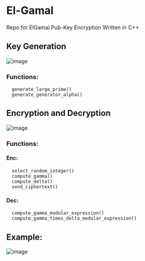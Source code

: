 # El-Gamal
Repo for ElGamal Pub-Key Encryption Written in C++


## Key Generation
![image](https://github.com/user-attachments/assets/5b0b3f40-b632-4174-b857-1cd8634f7d1a)

### Functions:
      generate_large_prime()
      generate_generator_alpha()
      
      

## Encryption and Decryption
![image](https://github.com/user-attachments/assets/ead2b56e-7e4b-4847-a5f4-caf883f20f08)

### Functions:
#### Enc:
      select_random_integer()
      compute_gamma()
      compute_delta()
      send_ciphertext()
#### Dec:
      compute_gamma_modular_expression()
      compute_gamma_times_delta_modular_expression()


## Example:
![image](https://github.com/user-attachments/assets/e4a21787-9f3f-457a-9934-0c8dd23ade09)



